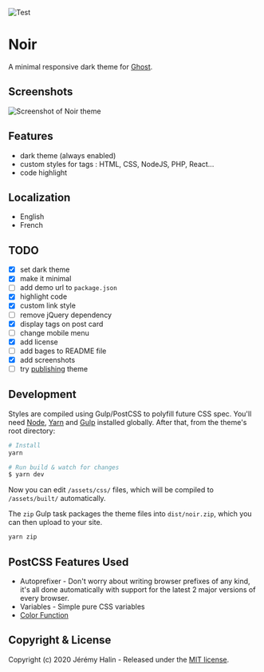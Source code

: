 ![Test](https://github.com/jeremyhalin/noir/workflows/Test/badge.svg)

# Noir

A minimal responsive dark theme for [Ghost](https://ghost.org/).

## Screenshots

![Screenshot of Noir theme](https://raw.githubusercontent.com/jeremyhalin/noir/master/assets/screenshot-desktop.jpg)

## Features
- dark theme (always enabled)
- custom styles for tags : HTML, CSS, NodeJS, PHP, React...
- code highlight

## Localization
- English
- French

## TODO
- [x] set dark theme
- [x] make it minimal
- [ ] add demo url to `package.json`
- [x] highlight code
- [x] custom link style
- [ ] remove jQuery dependency
- [x] display tags on post card
- [ ] change mobile menu
- [x] add license
- [ ] add bages to README file
- [x] add screenshots
- [ ] try [publishing](https://ghost.org/marketplace/submit/) theme 

## Development

Styles are compiled using Gulp/PostCSS to polyfill future CSS spec. You'll need [Node](https://nodejs.org/), [Yarn](https://yarnpkg.com/) and [Gulp](https://gulpjs.com) installed globally. After that, from the theme's root directory:

```bash
# Install
yarn

# Run build & watch for changes
$ yarn dev
```

Now you can edit `/assets/css/` files, which will be compiled to `/assets/built/` automatically.

The `zip` Gulp task packages the theme files into `dist/noir.zip`, which you can then upload to your site.

```bash
yarn zip
```

## PostCSS Features Used

- Autoprefixer - Don't worry about writing browser prefixes of any kind, it's all done automatically with support for the latest 2 major versions of every browser.
- Variables - Simple pure CSS variables
- [Color Function](https://github.com/postcss/postcss-color-function)

## Copyright & License

Copyright (c) 2020 Jérémy Halin - Released under the [MIT license](LICENSE).

